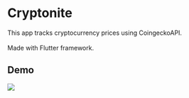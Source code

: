 
# Cryptonite 

This app tracks cryptocurrency prices using CoingeckoAPI. \
\
Made with Flutter framework.



## Demo

![](https://github.com/marraviglioso/Cryptonite/readme/screen.gif)




